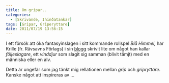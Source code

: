 ```yaml
---
title: Om gripar..
categories:
  - [Skrivande, Ihinðatankar]
tags: [Gripar, Griperyttare]
date: 2011/07/19 13:56:15
---
```

I ett försök att öka fantasyinslagen i sitt kommande rollspel *Blå Himmel,* har Krille (fr. Rävsavns Förlags) i sin [blogg](http://rollspelssmedjan.wordpress.com/2011/07/10/mer-fantastik-del-6/) skrivit lite om något han kallar _följeslagare_, ett _vinddjur_ som slagit sig samman (blivit tämjt) med en människa eller en alv.

Detta är ungefär som jag tänkt mig rellationen mellan _grip_ och _gripryttare_. Kanske något att inspireras av ...
